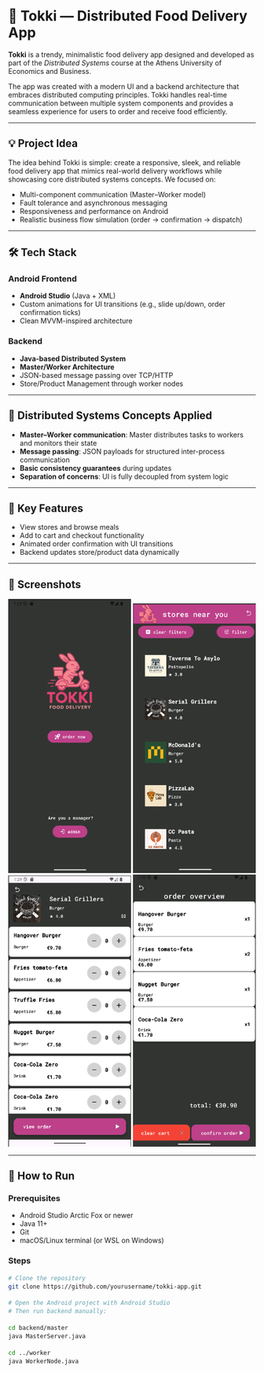 # 🍱 Tokki — Distributed Food Delivery App

**Tokki** is a trendy, minimalistic food delivery app designed and developed as part of the *Distributed Systems* course at the Athens University of Economics and Business.

The app was created with a modern UI and a backend architecture that embraces distributed computing principles. Tokki handles real-time communication between multiple system components and provides a seamless experience for users to order and receive food efficiently.

---

## 💡 Project Idea

The idea behind Tokki is simple: create a responsive, sleek, and reliable food delivery app that mimics real-world delivery workflows while showcasing core distributed systems concepts. We focused on:

- Multi-component communication (Master–Worker model)
- Fault tolerance and asynchronous messaging
- Responsiveness and performance on Android
- Realistic business flow simulation (order → confirmation → dispatch)

---

## 🛠️ Tech Stack

### Android Frontend
- **Android Studio** (Java + XML)
- Custom animations for UI transitions (e.g., slide up/down, order confirmation ticks)
- Clean MVVM-inspired architecture

### Backend
- **Java-based Distributed System**
- **Master/Worker Architecture**
- JSON-based message passing over TCP/HTTP
- Store/Product Management through worker nodes

---

## 🧠 Distributed Systems Concepts Applied

- **Master–Worker communication**: Master distributes tasks to workers and monitors their state
- **Message passing**: JSON payloads for structured inter-process communication
- **Basic consistency guarantees** during updates
- **Separation of concerns**: UI is fully decoupled from system logic

---

## 📲 Key Features

- View stores and browse meals
- Add to cart and checkout functionality
- Animated order confirmation with UI transitions
- Backend updates store/product data dynamically

---

## 📸 Screenshots

<p align="center">
  <img src="screenshots/home_page.png" width="250" />
  <img src="screenshots/stores_page.png" width="250" />
  <img src="screenshots/products_page.png" width="250" />
  <img src="screenshots/order_page.png" width="250" />
</p>


---

## 🔧 How to Run

### Prerequisites

- Android Studio Arctic Fox or newer
- Java 11+
- Git
- macOS/Linux terminal (or WSL on Windows)

### Steps

```bash
# Clone the repository
git clone https://github.com/yourusername/tokki-app.git

# Open the Android project with Android Studio
# Then run backend manually:

cd backend/master
java MasterServer.java

cd ../worker
java WorkerNode.java
